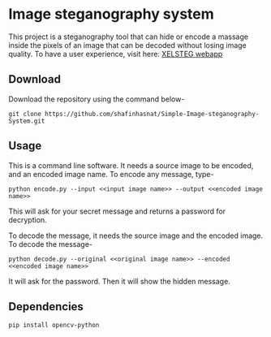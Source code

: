 # Image steganography system

This project is a steganography tool that can hide or encode a massage inside the pixels of an image that can be decoded without losing image quality. To have a user experience, visit here: [XELSTEG webapp](https://xelsteg.herokuapp.com)

## Download

Download the repository using the command below-

```
git clone https://github.com/shafinhasnat/Simple-Image-steganography-System.git
```

## Usage
This is a command line software. It needs a source image to be encoded, and an encoded image name. To encode any message, type- 
```
python encode.py --input <<input image name>> --output <<encoded image name>>
```
This will ask for your secret message and returns a password for decryption.


To decode the message, it needs the source image and the encoded image. To decode the message-
```
python decode.py --original <<original image name>> --encoded <<encoded image name>>
```
It will ask for the password. Then it will show the hidden message.



## Dependencies

```
pip install opencv-python
```
